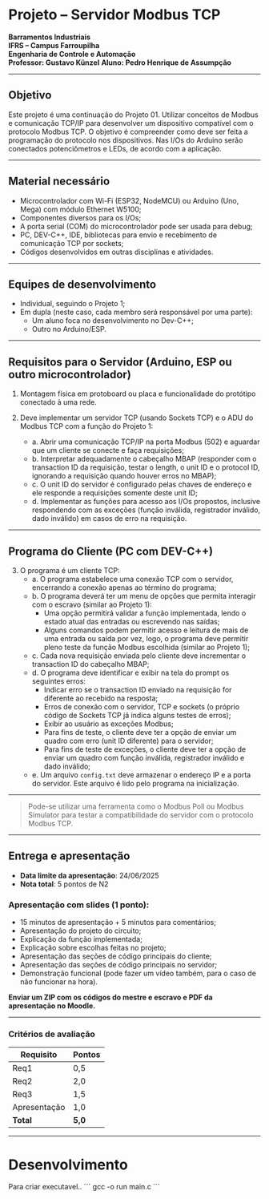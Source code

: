 # Projeto – Servidor Modbus TCP

**Barramentos Industriais**  
**IFRS – Campus Farroupilha**  
**Engenharia de Controle e Automação**  
**Professor: Gustavo Künzel**
**Aluno: Pedro Henrique de Assumpção**

---

## Objetivo

Este projeto é uma continuação do Projeto 01. Utilizar conceitos de Modbus e comunicação TCP/IP para desenvolver um dispositivo compatível com o protocolo Modbus TCP. O objetivo é compreender como deve ser feita a programação do protocolo nos dispositivos. Nas I/Os do Arduino serão conectados potenciômetros e LEDs, de acordo com a aplicação.

---

## Material necessário

- Microcontrolador com Wi-Fi (ESP32, NodeMCU) ou Arduino (Uno, Mega) com módulo Ethernet W5100;
- Componentes diversos para os I/Os;
- A porta serial (COM) do microcontrolador pode ser usada para debug;
- PC, DEV-C++, IDE, bibliotecas para envio e recebimento de comunicação TCP por sockets;
- Códigos desenvolvidos em outras disciplinas e atividades.

---

## Equipes de desenvolvimento

- Individual, seguindo o Projeto 1;
- Em dupla (neste caso, cada membro será responsável por uma parte):
  - Um aluno foca no desenvolvimento no Dev-C++;
  - Outro no Arduino/ESP.

---

## Requisitos para o Servidor (Arduino, ESP ou outro microcontrolador)

1. Montagem física em protoboard ou placa e funcionalidade do protótipo conectado à uma rede.

2. Deve implementar um servidor TCP (usando Sockets TCP) e o ADU do Modbus TCP com a função do Projeto 1:
   - a. Abrir uma comunicação TCP/IP na porta Modbus (502) e aguardar que um cliente se conecte e faça requisições;
   - b. Interpretar adequadamente o cabeçalho MBAP (responder com o transaction ID da requisição, testar o length, o unit ID e o protocol ID, ignorando a requisição quando houver erros no MBAP);
   - c. O unit ID do servidor é configurado pelas chaves de endereço e ele responde a requisições somente deste unit ID;
   - d. Implementar as funções para acesso aos I/Os propostos, inclusive respondendo com as exceções (função inválida, registrador inválido, dado inválido) em casos de erro na requisição.

---

## Programa do Cliente (PC com DEV-C++)

3. O programa é um cliente TCP:
   - a. O programa estabelece uma conexão TCP com o servidor, encerrando a conexão apenas ao término do programa;
   - b. O programa deverá ter um menu de opções que permita interagir com o escravo (similar ao Projeto 1):
     - Uma opção permitirá validar a função implementada, lendo o estado atual das entradas ou escrevendo nas saídas;
     - Alguns comandos podem permitir acesso e leitura de mais de uma entrada ou saída por vez, logo, o programa deve permitir pleno teste da função Modbus escolhida (similar ao Projeto 1);
   - c. Cada nova requisição enviada pelo cliente deve incrementar o transaction ID do cabeçalho MBAP;
   - d. O programa deve identificar e exibir na tela do prompt os seguintes erros:
     - Indicar erro se o transaction ID enviado na requisição for diferente ao recebido na resposta;
     - Erros de conexão com o servidor, TCP e sockets (o próprio código de Sockets TCP já indica alguns testes de erros);
     - Exibir ao usuário as exceções Modbus;
     - Para fins de teste, o cliente deve ter a opção de enviar um quadro com erro (unit ID diferente) para o servidor;
     - Para fins de teste de exceções, o cliente deve ter a opção de enviar um quadro com função inválida, registrador inválido e dado inválido;
   - e. Um arquivo `config.txt` deve armazenar o endereço IP e a porta do servidor. Este arquivo é lido pelo programa na inicialização.

---

> Pode-se utilizar uma ferramenta como o Modbus Poll ou Modbus Simulator para testar a compatibilidade do servidor com o protocolo Modbus TCP.

---

## Entrega e apresentação

- **Data limite da apresentação**: 24/06/2025
- **Nota total**: 5 pontos de N2

### Apresentação com slides (1 ponto):
- 15 minutos de apresentação + 5 minutos para comentários;
- Apresentação do projeto do circuito;
- Explicação da função implementada;
- Explicação sobre escolhas feitas no projeto;
- Apresentação das seções de código principais do cliente;
- Apresentação das seções de código principais no servidor;
- Demonstração funcional (pode fazer um vídeo também, para o caso de não funcionar na hora).

**Enviar um ZIP com os códigos do mestre e escravo e PDF da apresentação no Moodle.**

---

### Critérios de avaliação

| Requisito               | Pontos |
|-------------------------|--------|
| Req1                    | 0,5    |
| Req2                    | 2,0    |
| Req3                    | 1,5    |
| Apresentação            | 1,0    |
| **Total**               | **5,0**|

---

# Desenvolvimento

Para criar executavel..
´´´
gcc -o run main.c
´´´